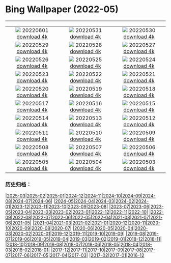 # Bing Wallpaper (2022-05)
**************
| | | |
| :----: | :----: | :----: |
| ![](https://www.bing.com/th?id=OHR.MarovoLagoon_IT-IT2754772081_1920x1080.jpg) 20220601 [download 4k](https://www.bing.com/th?id=OHR.MarovoLagoon_IT-IT2754772081_UHD.jpg) | ![](https://www.bing.com/th?id=OHR.ParrotDay_IT-IT5187967304_1920x1080.jpg) 20220531 [download 4k](https://www.bing.com/th?id=OHR.ParrotDay_IT-IT5187967304_UHD.jpg) | ![](https://www.bing.com/th?id=OHR.MountFryatt_IT-IT0301172163_1920x1080.jpg) 20220530 [download 4k](https://www.bing.com/th?id=OHR.MountFryatt_IT-IT0301172163_UHD.jpg) |
| ![](https://www.bing.com/th?id=OHR.HyaliteCreek_IT-IT6247695230_1920x1080.jpg) 20220529 [download 4k](https://www.bing.com/th?id=OHR.HyaliteCreek_IT-IT6247695230_UHD.jpg) | ![](https://www.bing.com/th?id=OHR.PurnululuNP_IT-IT3946313058_1920x1080.jpg) 20220528 [download 4k](https://www.bing.com/th?id=OHR.PurnululuNP_IT-IT3946313058_UHD.jpg) | ![](https://www.bing.com/th?id=OHR.MarinHeadlands_IT-IT2683097298_1920x1080.jpg) 20220527 [download 4k](https://www.bing.com/th?id=OHR.MarinHeadlands_IT-IT2683097298_UHD.jpg) |
| ![](https://www.bing.com/th?id=OHR.Monteverde_IT-IT2174497699_1920x1080.jpg) 20220526 [download 4k](https://www.bing.com/th?id=OHR.Monteverde_IT-IT2174497699_UHD.jpg) | ![](https://www.bing.com/th?id=OHR.Alhambra_IT-IT6079483569_1920x1080.jpg) 20220525 [download 4k](https://www.bing.com/th?id=OHR.Alhambra_IT-IT6079483569_UHD.jpg) | ![](https://www.bing.com/th?id=OHR.KornatiNP_IT-IT5661369705_1920x1080.jpg) 20220524 [download 4k](https://www.bing.com/th?id=OHR.KornatiNP_IT-IT5661369705_UHD.jpg) |
| ![](https://www.bing.com/th?id=OHR.RedBellied_IT-IT9861324167_1920x1080.jpg) 20220523 [download 4k](https://www.bing.com/th?id=OHR.RedBellied_IT-IT9861324167_UHD.jpg) | ![](https://www.bing.com/th?id=OHR.ZebraEgret_IT-IT8107480688_1920x1080.jpg) 20220522 [download 4k](https://www.bing.com/th?id=OHR.ZebraEgret_IT-IT8107480688_UHD.jpg) | ![](https://www.bing.com/th?id=OHR.AlbionFalls_IT-IT6525926845_1920x1080.jpg) 20220521 [download 4k](https://www.bing.com/th?id=OHR.AlbionFalls_IT-IT6525926845_UHD.jpg) |
| ![](https://www.bing.com/th?id=OHR.ApisMellifera_IT-IT6084555397_1920x1080.jpg) 20220520 [download 4k](https://www.bing.com/th?id=OHR.ApisMellifera_IT-IT6084555397_UHD.jpg) | ![](https://www.bing.com/th?id=OHR.GlassBridge_IT-IT9136947104_1920x1080.jpg) 20220519 [download 4k](https://www.bing.com/th?id=OHR.GlassBridge_IT-IT9136947104_UHD.jpg) | ![](https://www.bing.com/th?id=OHR.KansasPrairiefire_IT-IT7664150828_1920x1080.jpg) 20220518 [download 4k](https://www.bing.com/th?id=OHR.KansasPrairiefire_IT-IT7664150828_UHD.jpg) |
| ![](https://www.bing.com/th?id=OHR.SaltPondsMaras_IT-IT7244606634_1920x1080.jpg) 20220517 [download 4k](https://www.bing.com/th?id=OHR.SaltPondsMaras_IT-IT7244606634_UHD.jpg) | ![](https://www.bing.com/th?id=OHR.PawneeOwls_IT-IT6855663980_1920x1080.jpg) 20220516 [download 4k](https://www.bing.com/th?id=OHR.PawneeOwls_IT-IT6855663980_UHD.jpg) | ![](https://www.bing.com/th?id=OHR.BerninaBloodMoon_IT-IT8619432717_1920x1080.jpg) 20220515 [download 4k](https://www.bing.com/th?id=OHR.BerninaBloodMoon_IT-IT8619432717_UHD.jpg) |
| ![](https://www.bing.com/th?id=OHR.WindmillDay_IT-IT7807068765_1920x1080.jpg) 20220514 [download 4k](https://www.bing.com/th?id=OHR.WindmillDay_IT-IT7807068765_UHD.jpg) | ![](https://www.bing.com/th?id=OHR.MaasaiGiraffe_IT-IT6844689776_1920x1080.jpg) 20220513 [download 4k](https://www.bing.com/th?id=OHR.MaasaiGiraffe_IT-IT6844689776_UHD.jpg) | ![](https://www.bing.com/th?id=OHR.RedCross_IT-IT6231651988_1920x1080.jpg) 20220512 [download 4k](https://www.bing.com/th?id=OHR.RedCross_IT-IT6231651988_UHD.jpg) |
| ![](https://www.bing.com/th?id=OHR.OiaVillage_IT-IT5843945491_1920x1080.jpg) 20220511 [download 4k](https://www.bing.com/th?id=OHR.OiaVillage_IT-IT5843945491_UHD.jpg) | ![](https://www.bing.com/th?id=OHR.GiffordPinchot_IT-IT5020682820_1920x1080.jpg) 20220510 [download 4k](https://www.bing.com/th?id=OHR.GiffordPinchot_IT-IT5020682820_UHD.jpg) | ![](https://www.bing.com/th?id=OHR.GoremeNationalPark_IT-IT4673848385_1920x1080.jpg) 20220509 [download 4k](https://www.bing.com/th?id=OHR.GoremeNationalPark_IT-IT4673848385_UHD.jpg) |
| ![](https://www.bing.com/th?id=OHR.MomJoey_IT-IT4160656369_1920x1080.jpg) 20220508 [download 4k](https://www.bing.com/th?id=OHR.MomJoey_IT-IT4160656369_UHD.jpg) | ![](https://www.bing.com/th?id=OHR.SwedishAntenna_IT-IT3468049295_1920x1080.jpg) 20220507 [download 4k](https://www.bing.com/th?id=OHR.SwedishAntenna_IT-IT3468049295_UHD.jpg) | ![](https://www.bing.com/th?id=OHR.HertfordshireBluebells_IT-IT0795970711_1920x1080.jpg) 20220506 [download 4k](https://www.bing.com/th?id=OHR.HertfordshireBluebells_IT-IT0795970711_UHD.jpg) |
| ![](https://www.bing.com/th?id=OHR.JaliscoAgave_IT-IT5750651181_1920x1080.jpg) 20220505 [download 4k](https://www.bing.com/th?id=OHR.JaliscoAgave_IT-IT5750651181_UHD.jpg) | ![](https://www.bing.com/th?id=OHR.WadiRum_IT-IT4694363414_1920x1080.jpg) 20220504 [download 4k](https://www.bing.com/th?id=OHR.WadiRum_IT-IT4694363414_UHD.jpg) | ![](https://www.bing.com/th?id=OHR.DuckHen_IT-IT3826787541_1920x1080.jpg) 20220503 [download 4k](https://www.bing.com/th?id=OHR.DuckHen_IT-IT3826787541_UHD.jpg) |

### 历史归档：

|[2025-03](/../2025-03/2025-03.md)|[2025-02](/../2025-02/2025-02.md)|[2025-01](/../2025-01/2025-01.md)|[2024-12](/../2024-12/2024-12.md)|[2024-11](/../2024-11/2024-11.md)|[2024-10](/../2024-10/2024-10.md)|[2024-09](/../2024-09/2024-09.md)|[2024-08](/../2024-08/2024-08.md)|[2024-07](/../2024-07/2024-07.md)|[2024-06](/../2024-06/2024-06.md)|
|[2024-05](/../2024-05/2024-05.md)|[2024-04](/../2024-04/2024-04.md)|[2024-03](/../2024-03/2024-03.md)|[2024-02](/../2024-02/2024-02.md)|[2024-01](/../2024-01/2024-01.md)|[2023-12](/../2023-12/2023-12.md)|[2023-11](/../2023-11/2023-11.md)|[2023-10](/../2023-10/2023-10.md)|[2023-09](/../2023-09/2023-09.md)|[2023-08](/../2023-08/2023-08.md)|
|[2023-07](/../2023-07/2023-07.md)|[2023-06](/../2023-06/2023-06.md)|[2023-05](/../2023-05/2023-05.md)|[2023-04](/../2023-04/2023-04.md)|[2023-03](/../2023-03/2023-03.md)|[2023-02](/../2023-02/2023-02.md)|[2023-01](/../2023-01/2023-01.md)|[2022-12](/../2022-12/2022-12.md)|[2022-11](/../2022-11/2022-11.md)|[2022-10](/../2022-10/2022-10.md)|
|[2022-09](/../2022-09/2022-09.md)|[2022-08](/../2022-08/2022-08.md)|[2022-07](/../2022-07/2022-07.md)|[2022-06](/../2022-06/2022-06.md)|[2022-05](/2022-05.md)|[2022-04](/../2022-04/2022-04.md)|[2021-08](/../2021-08/2021-08.md)|[2021-07](/../2021-07/2021-07.md)|[2021-06](/../2021-06/2021-06.md)|[2021-05](/../2021-05/2021-05.md)|
|[2021-04](/../2021-04/2021-04.md)|[2021-03](/../2021-03/2021-03.md)|[2021-02](/../2021-02/2021-02.md)|[2021-01](/../2021-01/2021-01.md)|[2020-12](/../2020-12/2020-12.md)|[2020-11](/../2020-11/2020-11.md)|[2020-10](/../2020-10/2020-10.md)|[2020-09](/../2020-09/2020-09.md)|[2020-08](/../2020-08/2020-08.md)|[2020-07](/../2020-07/2020-07.md)|
|[2020-06](/../2020-06/2020-06.md)|[2020-05](/../2020-05/2020-05.md)|[2020-04](/../2020-04/2020-04.md)|[2020-03](/../2020-03/2020-03.md)|[2020-02](/../2020-02/2020-02.md)|[2020-01](/../2020-01/2020-01.md)|[2019-12](/../2019-12/2019-12.md)|[2019-11](/../2019-11/2019-11.md)|[2019-10](/../2019-10/2019-10.md)|[2019-09](/../2019-09/2019-09.md)|
|[2019-08](/../2019-08/2019-08.md)|[2019-07](/../2019-07/2019-07.md)|[2019-06](/../2019-06/2019-06.md)|[2019-05](/../2019-05/2019-05.md)|[2019-04](/../2019-04/2019-04.md)|[2019-03](/../2019-03/2019-03.md)|[2019-02](/../2019-02/2019-02.md)|[2019-01](/../2019-01/2019-01.md)|[2018-12](/../2018-12/2018-12.md)|[2018-11](/../2018-11/2018-11.md)|
|[2018-10](/../2018-10/2018-10.md)|[2018-09](/../2018-09/2018-09.md)|[2018-08](/../2018-08/2018-08.md)|[2018-07](/../2018-07/2018-07.md)|[2018-06](/../2018-06/2018-06.md)|[2018-05](/../2018-05/2018-05.md)|[2018-04](/../2018-04/2018-04.md)|[2018-03](/../2018-03/2018-03.md)|[2018-02](/../2018-02/2018-02.md)|[2018-01](/../2018-01/2018-01.md)|
|[2017-12](/../2017-12/2017-12.md)|[2017-11](/../2017-11/2017-11.md)|[2017-10](/../2017-10/2017-10.md)|[2017-09](/../2017-09/2017-09.md)|[2017-08](/../2017-08/2017-08.md)|[2017-07](/../2017-07/2017-07.md)|[2017-06](/../2017-06/2017-06.md)|[2017-05](/../2017-05/2017-05.md)|[2017-04](/../2017-04/2017-04.md)|[2017-03](/../2017-03/2017-03.md)|
|[2017-02](/../2017-02/2017-02.md)|[2017-01](/../2017-01/2017-01.md)|[2016-12](/../2016-12/2016-12.md)